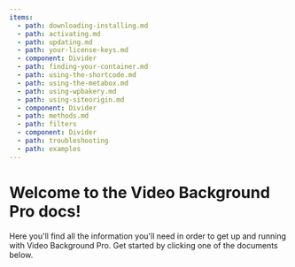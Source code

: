 ```yaml
---
items:
  - path: downloading-installing.md
  - path: activating.md
  - path: updating.md
  - path: your-license-keys.md
  - component: Divider
  - path: finding-your-container.md
  - path: using-the-shortcode.md
  - path: using-the-metabox.md
  - path: using-wpbakery.md
  - path: using-siteorigin.md
  - component: Divider
  - path: methods.md
  - path: filters
  - component: Divider
  - path: troubleshooting
  - path: examples
---
```


# Welcome to the Video Background Pro docs!

Here you'll find all the information you'll need in order to get up and running with Video Background Pro. Get started by clicking one of the documents below.